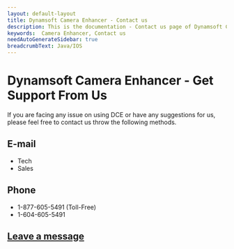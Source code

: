 ```yaml
---
layout: default-layout
title: Dynamsoft Camera Enhancer - Contact us
description: This is the documentation - Contact us page of Dynamsoft Camera Enhancer.
keywords:  Camera Enhancer, Contact us
needAutoGenerateSidebar: true
breadcrumbText: Java/IOS
---
```


# Dynamsoft Camera Enhancer - Get Support From Us

If you are facing any issue on using DCE or have any suggestions for us, please feel free to contact us throw the following methods. 

## E-mail

- Tech
- Sales

## Phone

- 1-877-605-5491 (Toll-Free)
- 1-604-605-5491

## [Leave a message]()
